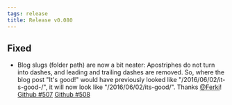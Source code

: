```yaml
---
tags: release
title: Release v0.080
---
```


## Fixed

* Blog slugs (folder path) are now a bit neater: Apostriphes do not turn
  into dashes, and leading and trailing dashes are removed. So, where
  the blog post "It's good!" would have previously looked like
  "/2016/06/02/it-s-good-/", it will now look like
  "/2016/06/02/its-good/". Thanks [@Ferki](http://github.com/ferki)!
  [Github #507](https://github.com/preaction/Statocles/issues/507)
  [Github #508](https://github.com/preaction/Statocles/issues/508)

